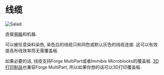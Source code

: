 # 线缆

![Salad.](oredict:oc:cable)

连接[电脑](../general/computer.md)和机器.
 
可以被任意染料染色, 染色后的线缆只和同色或默认灰色的线缆连接. 这可以有效提高布线效率而无需覆盖板.

如果必要的话, 线缆支持Forge MultiPart或者Immibis Microblocks的覆盖板. [3D打印制品](print.md)也兼容Forge MultiPart, 所以如果你想的话可以3D打印覆盖板.